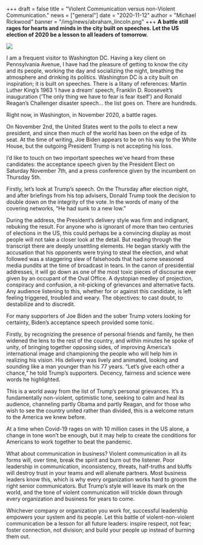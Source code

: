 +++
draft = false
title = "Violent Communication versus non-Violent Communication."
news = ["general"]
date = "2020-11-12"
author = "Michael Rickwood"
banner = "/img/news/abraham_lincoln.png"
+++
**A battle still rages for hearts and minds in the city built on speeches. Let the US election of 2020 be a lesson to all leaders of tomorrow.**

![](/img/news/abraham_lincoln.png)

I am a frequent visitor to Washington DC. Having a key client on Pennsylvania Avenue, I have had the pleasure of getting to know the city and its people, working the day and socializing the night, breathing the atmosphere and drinking its politics. Washington DC is a city built on inspiration; it is built on speeches. There is a litany of references: Martin Luther King’s 1963 ‘I have a dream’ speech, Franklin D. Roosevelt’s inauguration (‘The only thing we have to fear is fear itself’) and Ronald Reagan’s Challenger disaster speech… the list goes on. There are hundreds.

Right now, in Washington, in November 2020, a battle rages.

On November 2nd, the United States went to the polls to elect a new president, and since then much of the world has been on the edge of its seat. At the time of writing, Joe Biden appears to be on his way to the White House, but the outgoing President Trump is not accepting his loss.

I’d like to touch on two important speeches we’ve heard from these candidates: the acceptance speech given by the President Elect on Saturday November 7th, and a press conference given by the incumbent on Thursday 5th.

Firstly, let’s look at Trump’s speech. On the Thursday after election night, and after briefings from his top advisers, Donald Trump took the decision to double down on the integrity of the vote. In the words of many of the covering networks, “He had sunk to a new low.”

During the address, the President’s delivery style was firm and indignant, rebuking the result. For anyone who is ignorant of more than two centuries of elections in the US, this could perhaps be a convincing display as most people will not take a closer look at the detail. But reading through the transcript there are deeply unsettling elements. He began starkly with the accusation that his opponents were trying to steal the election, and what followed was a staggering slew of falsehoods that had some seasoned media pundits at the time of broadcast in tears. In the canon of presidential addresses, it will go down as one of the most toxic pieces of discourse ever given by an occupant of the Oval Office. A dystopian medley of projection, conspiracy and confusion, a nit-picking of grievances and alternative facts. Any audience listening to this, whether for or against this candidate, is left feeling triggered, troubled and weary. The objectives: to cast doubt, to destabilize and to discredit.

For many supporters of Joe Biden and the sober Trump voters looking for certainty, Biden’s acceptance speech provided some tonic.

Firstly, by recognizing the presence of personal friends and family, he then widened the lens to the rest of the country, and within minutes he spoke of unity, of bringing together opposing sides, of improving America’s international image and championing the people who will help him in realizing his vision. His delivery was lively and animated, looking and sounding like a man younger than his 77 years. “Let’s give each other a chance,” he told Trump’s supporters. Decency, fairness and science were words he highlighted.

This is a world away from the list of Trump’s personal grievances. It’s a fundamentally non-violent, optimistic tone, seeking to calm and heal its audience, channeling partly Obama and partly Reagan, and for those who wish to see the country united rather than divided, this is a welcome return to the America we knew before.

At a time when Covid-19 rages on with 10 million cases in the US alone, a change in tone won’t be enough, but it may help to create the conditions for Americans to work together to beat the pandemic.

What about communication in business? Violent communication in all its forms will, over time, break the spirit and burn out the listener. Poor leadership in communication, inconsistency, threats, half-truths and bluffs will destroy trust in your teams and will alienate partners. Most business leaders know this, which is why every organization works hard to groom the right senior communicators. But Trump’s style will leave its mark on the world, and the tone of violent communication will trickle down through every organization and business for years to come.

Whichever company or organization you work for, successful leadership empowers your system and its people. Let this battle of violent-non-violent communication be a lesson for all future leaders: inspire respect, not fear; foster connection, not division; and build your people up instead of burning them out.
